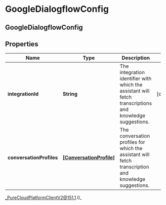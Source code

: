 # GoogleDialogflowConfig

## GoogleDialogflowConfig

## Properties

|Name | Type | Description | Notes|
|------------ | ------------- | ------------- | -------------|
| **integrationId** | **String** | The integration identifier with which the assistant will fetch transcriptions and knowledge suggestions. | [optional] |
| **conversationProfiles** | [**[ConversationProfile]**](ConversationProfile) | The conversation profiles for which the assistant will fetch transcription and knowledge suggestions. | |



_PureCloudPlatformClientV2@151.1.0_
